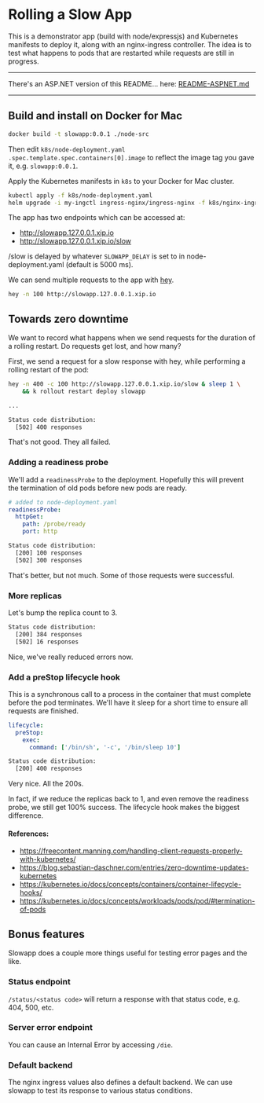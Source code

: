 # Rolling a Slow App

This is a demonstrator app (build with node/expressjs) and Kubernetes manifests to deploy it, along with an nginx-ingress controller. The idea is to test what happens to pods that are restarted while requests are still in progress.

---

There's an ASP.NET version of this README... here: [README-ASPNET.md](README-ASPNET.md)

---

## Build and install on Docker for Mac

```sh
docker build -t slowapp:0.0.1 ./node-src
```

Then edit `k8s/node-deployment.yaml` `.spec.template.spec.containers[0].image` to reflect the image tag you gave it, e.g. `slowapp:0.0.1`.

Apply the Kubernetes manifests in `k8s` to your Docker for Mac cluster.

```sh
kubectl apply -f k8s/node-deployment.yaml
helm upgrade -i my-ingctl ingress-nginx/ingress-nginx -f k8s/nginx-ingress-values.yaml -n ingress-nginx
```

The app has two endpoints which can be accessed at:

- http://slowapp.127.0.0.1.xip.io
- http://slowapp.127.0.0.1.xip.io/slow

/slow is delayed by whatever `SLOWAPP_DELAY` is set to in node-deployment.yaml (default is 5000 ms).

We can send multiple requests to the app with [hey](https://github.com/rakyll/hey).

```sh
hey -n 100 http://slowapp.127.0.0.1.xip.io
```

## Towards zero downtime

We want to record what happens when we send requests for the duration of a rolling restart. Do requests get lost, and how many?

First, we send a request for a slow response with hey, while performing a rolling restart of the pod:

```sh
hey -n 400 -c 100 http://slowapp.127.0.0.1.xip.io/slow & sleep 1 \
    && k rollout restart deploy slowapp

...

Status code distribution:
  [502] 400 responses
```

That's not good. They all failed.

### Adding a readiness probe

We'll add a `readinessProbe` to the deployment. Hopefully this will prevent the termination of old pods before new pods are ready.

```yaml
# added to node-deployment.yaml
readinessProbe:
  httpGet:
    path: /probe/ready
    port: http
```

```sh
Status code distribution:
  [200] 100 responses
  [502] 300 responses
```

That's better, but not much. Some of those requests were successful.

### More replicas

Let's bump the replica count to 3.

```sh
Status code distribution:
  [200] 384 responses
  [502] 16 responses
```

Nice, we've really reduced errors now.

### Add a preStop lifecycle hook

This is a synchronous call to a process in the container that must complete before the pod terminates. We'll have it sleep for a short time to ensure all requests are finished.

```yaml
lifecycle:
  preStop:
    exec:
      command: ['/bin/sh', '-c', '/bin/sleep 10']
```

```sh
Status code distribution:
  [200] 400 responses
```

Very nice. All the 200s.

In fact, if we reduce the replicas back to 1, and even remove the readiness probe, we still get 100% success. The lifecycle hook makes the biggest difference.

#### References:

- https://freecontent.manning.com/handling-client-requests-properly-with-kubernetes/
- https://blog.sebastian-daschner.com/entries/zero-downtime-updates-kubernetes
- https://kubernetes.io/docs/concepts/containers/container-lifecycle-hooks/
- https://kubernetes.io/docs/concepts/workloads/pods/pod/#termination-of-pods

## Bonus features

Slowapp does a couple more things useful for testing error pages and the like.

### Status endpoint

`/status/<status code>` will return a response with that status code, e.g. 404, 500, etc.

### Server error endpoint

You can cause an Internal Error by accessing `/die`.

### Default backend

The nginx ingress values also defines a default backend. We can use slowapp to test its response to various status conditions.

